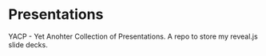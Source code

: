 # Presentations

YACP - Yet Anohter Collection of Presentations. A repo to store my reveal.js slide decks.


